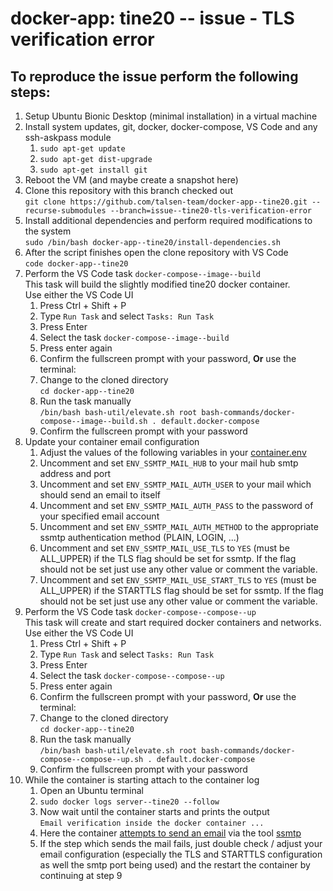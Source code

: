 # docker-app: tine20 -- issue - TLS verification error

## To reproduce the issue perform the following steps:

1. Setup Ubuntu Bionic Desktop (minimal installation) in a virtual machine
2. Install system updates, git, docker, docker-compose, VS Code and any ssh-askpass module  
   1. `sudo apt-get update`  
   2. `sudo apt-get dist-upgrade`
   3. `sudo apt-get install git`
3. Reboot the VM (and maybe create a snapshot here)
4. Clone this repository with this branch checked out  
   `git clone https://github.com/talsen-team/docker-app--tine20.git --recurse-submodules --branch=issue--tine20-tls-verification-error`
5. Install additional dependencies and perform required modifications to the system  
   `sudo /bin/bash docker-app--tine20/install-dependencies.sh`
6. After the script finishes open the clone repository with VS Code  
   `code docker-app--tine20`
7. Perform the VS Code task `docker-compose--image--build`  
   This task will build the slightly modified tine20 docker container.  
   Use either the VS Code UI  
   1. Press Ctrl + Shift + P
   2. Type `Run Task` and select `Tasks: Run Task`
   3. Press Enter
   4. Select the task `docker-compose--image--build`
   5. Press enter again 
   6. Confirm the fullscreen prompt with your password, **Or** use the terminal:  
   1. Change to the cloned directory  
      `cd docker-app--tine20`
   2. Run the task manually  
      `/bin/bash bash-util/elevate.sh root bash-commands/docker-compose--image--build.sh . default.docker-compose`
   3. Confirm the fullscreen prompt with your password
8. Update your container email configuration
   1. Adjust the values of the following variables in your [container.env](container.env)
   2. Uncomment and set `ENV_SSMTP_MAIL_HUB` to your mail hub smtp address and port
   3. Uncomment and set `ENV_SSMTP_MAIL_AUTH_USER` to your mail which should send an email to itself
   4. Uncomment and set `ENV_SSMTP_MAIL_AUTH_PASS` to the password of your specified email account
   5. Uncomment and set `ENV_SSMTP_MAIL_AUTH_METHOD` to the appropriate ssmtp authentication method (PLAIN, LOGIN, ...)
   6. Uncomment and set `ENV_SSMTP_MAIL_USE_TLS` to `YES` (must be ALL_UPPER) if the TLS flag should be set for ssmtp. If the flag should not be set just use any other value or comment the variable.
   7. Uncomment and set `ENV_SSMTP_MAIL_USE_START_TLS` to `YES` (must be ALL_UPPER) if the STARTTLS flag should be set for ssmtp. If the flag should not be set just use any other value or comment the variable.
9. Perform the VS Code task `docker-compose--compose--up`  
   This task will create and start required docker containers and networks.  
   Use either the VS Code UI  
   1. Press Ctrl + Shift + P
   2. Type `Run Task` and select `Tasks: Run Task`
   3. Press Enter
   4. Select the task `docker-compose--compose--up`
   5. Press enter again 
   6. Confirm the fullscreen prompt with your password, **Or** use the terminal:  
   1. Change to the cloned directory  
      `cd docker-app--tine20`
   2. Run the task manually  
      `/bin/bash bash-util/elevate.sh root bash-commands/docker-compose--compose--up.sh . default.docker-compose`
   3. Confirm the fullscreen prompt with your password
11. While the container is starting attach to the container log
    1. Open an Ubuntu terminal
    2. `sudo docker logs server--tine20 --follow`
    3. Now wait until the container starts and prints the output  
       `Email verification inside the docker container ...`
    4. Here the container [attempts to send an email](docker/server--tine20/rootfs/opt/server--tine20/send-mail-via-ssmtp.sh) via the tool [ssmtp](https://linux.die.net/man/8/ssmtp)
    5. If the step which sends the mail fails, just double check / adjust your email configuration (especially the TLS and STARTTLS configuration as well the smtp port being used) and the restart the container by continuing at step 9
